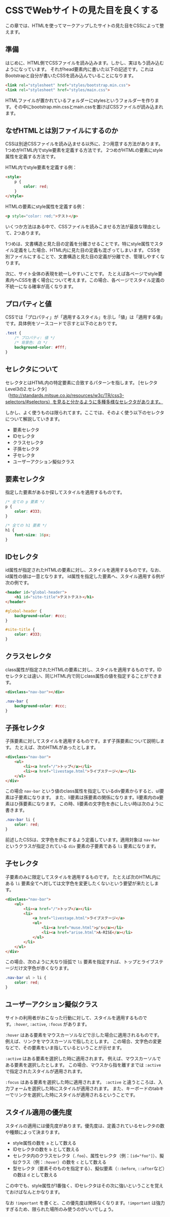 # CSSでWebサイトの見た目を良くする

この章では、HTMLを使ってマークアップしたサイトの見た目をCSSによって整えます。

## 準備

はじめに、HTML側でCSSファイルを読み込みます。しかし、実はもう読み込むようになっています。
それがhead要素内に書いた以下の記述です。これはBootstrapと自分が書いたCSSを読み込んでいることになります。

```html
<link rel="stylesheet" href="styles/bootstrap.min.css">
<link rel="stylesheet" href="styles/main.css">
```

HTMLファイルが置かれているフォルダーにstylesというフォルダーを作ります。その中にbootstrap.min.cssとmain.cssを置けばCSSファイルが読み込まれます。

## なぜHTMLとは別ファイルにするのか

CSSは別途CSSファイルを読み込ませる以外に、2つ用意する方法があります。
1つめがHTML内でstyle要素を定義する方法です。
2つめがHTMLの要素にstyle属性を定義する方法です。

HTML内でstyle要素を定義する例：

```html
<style>
    p {
        color: red;
    }
</style>
```

HTMLの要素にstyle属性を定義する例：

```html
<p style="color: red;">テスト</p>
```

いくつか方法はある中で、CSSファイルを読みこませる方法が最良な理由として、2つあります。

1つめは、文書構造と見た目の定義を分離させることです。特にstyle属性でスタイル定義をした場合、HTML内に見た目の定義も混ざってしまいます。
CSSを別ファイルにすることで、文書構造と見た目の定義が分離でき、管理しやすくなります。

次に、サイト全体の表現を統一しやすいことです。
たとえば各ページでstyle要素内へCSSを書く場合について考えます。この場合、各ページでスタイル定義の不統一になる確率が高くなります。

## プロパティと値

CSSでは「プロパティ」が「適用するスタイル」を示し「値」は「適用する値」です。具体例をソースコードで示すと以下のとおりです。

```css
.test {
    /* プロパティ: 値 */
    /* 背景色: 白 */
    background-color: #fff;
}
```

## セレクタについて

セレクタとはHTML内の特定要素に合致するパターンを指します。
[セレクタ Level3の2.セレクタ]（http://standards.mitsue.co.jp/resources/w3c/TR/css3-selectors/#selectors）を見ると分かるように多種多様なセレクタがあります。

しかし、よく使うものは限られてます。ここでは、そのよく使う以下のセレクタについて解説していきます。

- 要素セレクタ
- IDセレクタ
- クラスセレクタ
- 子孫セレクタ
- 子セレクタ
- ユーザーアクション擬似クラス

## 要素セレクタ

指定した要素があるか探してスタイルを適用するものです。

```css
/* 全ての p 要素 */
p {
    color: #333;
}

/* 全ての h1 要素 */
h1 {
    font-size: 16px;
}
```

## IDセレクタ

id属性が指定されたHTMLの要素に対し、スタイルを適用するものです。なお、id属性の値は一意となります。
id属性を指定した要素へ、スタイル適用する例が次の例です。

```html
<header id="global-header">
    <h1 id="site-title">テストテスト</h1>
</header>
```

```css
#global-header {
    background-color: #ccc;
}

#site-title {
    color: #333;
}
```

## クラスセレクタ

class属性が指定されたHTMLの要素に対し、スタイルを適用するものです。IDセレクタとは違い、同じHTML内で同じclass属性の値を指定することができます。

```html
<divclass="nav-bar"></div>
```

```css
.nav-bar {
    background-color: #ccc;
}
```

## 子孫セレクタ

子孫要素に対してスタイルを適用するものです。まず子孫要素について説明します。
たとえば、次のHTMLがあったとします。

```html
<divclass="nav-bar">
    <ul>
        <li><a href="/">トップ</a></li>
        <li><a href="livestage.html">ライブステージ</a></li>
    </ul>
</div>
```

この場合 `nav-bar` という値のclass属性を指定しているdiv要素からすると、ul要素は子要素になります。
また、li要素は孫要素の関係になります。li要素内のa要素はひ孫要素になります。
この時、li要素の文字色を赤にしたい時は次のように書きます。

```css
.nav-bar li {
    color: red;
}
```

前述したCSSは、文字色を赤にするよう定義しています。適用対象は `nav-bar` というクラスが指定されている `div` 要素の子要素である `li` 要素になります。

## 子セレクタ

子要素のみに限定してスタイルを適用するものです。
たとえば次のHTML内にある `li` 要素全てへ対しては文字色を変更したくないという要望が来たとします。

```html
<divclass="nav-bar">
    <ul>
        <li><a href="/">トップ</a></li>
        <li>
            <a href="livestage.html">ライブステージ</a>
            <ul>
                <li><a href="muse.html">μ's</a></li>
                <li><a href="arise.html">A-RISE</a></li>
            </ul>
        </li>
    </ul>
</div>
```

この場合、次のように大なり括弧で `li` 要素を指定すれば、トップとライブステージだけ文字色が赤くなります。

```css
.nav-bar ul > li {
    color: red;
}
```

## ユーザーアクション擬似クラス

サイトの利用者がおこなった行動に対して、スタイルを適用するものです。`:hover`, `:active`, `:focus` があります。

`:hover` はある要素をマウスカーソルなどで示した場合に適用されるものです。
例えば、リンクをマウスカーソルで指したとします。
この場合、文字色の変更などで、その要素をいま指しているということが示せます。

`:active` はある要素を選択した時に適用されます。
例えば、マウスカーソルである要素を選択したとします。
この場合、マウスから指を離すまでは `:active` で指定されたスタイルが適用されます。

`:focus` はある要素を選択した時に適用されます。
`:active` と違うところは、入力フォームを選択した時にスタイルが適用されます。
また、キーボードのtabキーでリンクを選択した時にスタイルが適用されるということです。

## スタイル適用の優先度

スタイルの適用には優先度があります。優先度は、定義されているセレクタの数や種類によって決まります。

- style属性の数を `a` として数える
- IDセレクタの数を `b` として数える
- セレクタ内のクラスセレクタ（`.foo`）、属性セレクタ（例：`[id="foo"]`）、擬似クラス（例：`:hover`）の数を `c` として数える
- 型セレクタ（要素そのものを指定する）、擬似要素（`::before`, `::after`など）の数は `d` として数える

この中でも、style属性が1番強く、IDセレクタはその次に強いということを覚えておけばなんとかなります。

なお `!important` を書くと、この優先度は関係なくなります。`!important` は強力すぎるため、限られた場所のみ使うのがいいでしょう。
